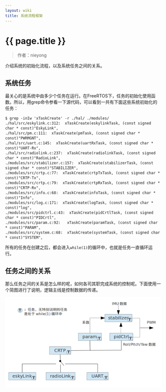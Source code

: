 ```yaml
---
layout: wiki
title: 系统流程框架
---
```


# {{ page.title }}

> 作者：nieyong


介绍系统的初始化流程，以及系统任务之间的关系。

## 系统任务

最关心的是系统中由多少个任务在运行。在FreeRTOS下，任务的初始化使用函数。所以，用grep命令参看一下源代码，可以看到一共有下面这些系统初始化的任务：

~~~
$ grep -inIw 'xTaskCreate' -r ./hal/ ./modules/
./hal/src/eskylink.c:312:  xTaskCreate(eskylinkTask, (const signed char * const)"EskyLink",
./hal/src/pm.c:111:  xTaskCreate(pmTask, (const signed char * const)"PWRMGNT",
./hal/src/uart.c:145:  xTaskCreate(uartRxTask, (const signed char * const)"UART-Rx",
./hal/src/radiolink.c:237:  xTaskCreate(radiolinkTask, (const signed char * const)"RadioLink",
./modules/src/stabilizer.c:157:  xTaskCreate(stabilizerTask, (const signed char * const)"STABILIZER",
./modules/src/crtp.c:77:  xTaskCreate(crtpTxTask, (const signed char * const)"CRTP-Tx",
./modules/src/crtp.c:79:  xTaskCreate(crtpRxTask, (const signed char * const)"CRTP-Rx",
./modules/src/info.c:68:  xTaskCreate(infoTask, (const signed char * const)"Info",
./modules/src/log.c:171:  xTaskCreate(logTask, (const signed char * const)"log",
./modules/src/pidctrl.c:43:  xTaskCreate(pidCrtlTask, (const signed char * const)"PIDCrtl",
./modules/src/param.c:92:   xTaskCreate(paramTask, (const signed char * const)"PARAM",
./modules/src/system.c:68:  xTaskCreate(systemTask, (const signed char * const)"SYSTEM",

~~~

所有的任务在创建之后，都会进入`while(1)`的循环中，也就是任务一直循环运行。

## 任务之间的关系

那么任务之间的关系是怎么样的呢，如何各司其职完成系统的控制呢。下面使用一个简图进行了说明，逻辑主线是控制数据的传递。

![crazyflie task](/assets/img/crazyflie-task.png)

